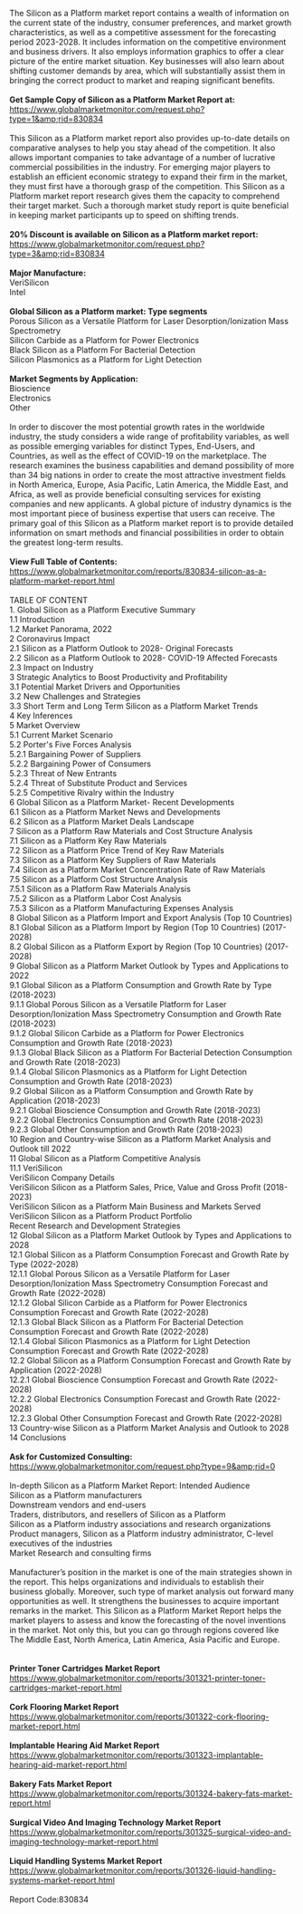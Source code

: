 The Silicon as a Platform market report contains a wealth of information on the current state of the industry, consumer preferences, and market growth characteristics, as well as a competitive assessment for the forecasting period 2023-2028. It includes information on the competitive environment and business drivers. It also employs information graphics to offer a clear picture of the entire market situation. Key businesses will also learn about shifting customer demands by area, which will substantially assist them in bringing the correct product to market and reaping significant benefits.<br /><br /><strong>Get Sample Copy of Silicon as a Platform Market Report at:</strong><br /><a href="https://www.globalmarketmonitor.com/request.php?type=1&amp;rid=830834">https://www.globalmarketmonitor.com/request.php?type=1&amp;rid=830834</a><br /><br />This Silicon as a Platform market report also provides up-to-date details on comparative analyses to help you stay ahead of the competition. It also allows important companies to take advantage of a number of lucrative commercial possibilities in the industry. For emerging major players to establish an efficient economic strategy to expand their firm in the market, they must first have a thorough grasp of the competition. This Silicon as a Platform market report research gives them the capacity to comprehend their target market. Such a thorough market study report is quite beneficial in keeping market participants up to speed on shifting trends.<br /><br /><strong>20% Discount is available on Silicon as a Platform market report:</strong><br /><a href="https://www.globalmarketmonitor.com/request.php?type=3&amp;rid=830834">https://www.globalmarketmonitor.com/request.php?type=3&amp;rid=830834</a><br /><br /><strong>Major Manufacture:</strong><br /> VeriSilicon <br />Intel <br /><br /><strong>Global Silicon as a Platform market: Type segments</strong><br />Porous Silicon as a Versatile Platform for Laser Desorption/Ionization Mass Spectrometry <br />Silicon Carbide as a Platform for Power Electronics <br />Black Silicon as a Platform For Bacterial Detection <br />Silicon Plasmonics as a Platform for Light Detection <br /><br /><strong>Market Segments by Application:</strong><br />Bioscience <br />Electronics <br />Other <br /><br />In order to discover the most potential growth rates in the worldwide industry, the study considers a wide range of profitability variables, as well as possible emerging variables for distinct Types, End-Users, and Countries, as well as the effect of COVID-19 on the marketplace. The research examines the business capabilities and demand possibility of more than 34 big nations in order to create the most attractive investment fields in North America, Europe, Asia Pacific, Latin America, the Middle East, and Africa, as well as provide beneficial consulting services for existing companies and new applicants. A global picture of industry dynamics is the most important piece of business expertise that users can receive. The primary goal of this Silicon as a Platform market report is to provide detailed information on smart methods and financial possibilities in order to obtain the greatest long-term results.<br /><br /><strong>View Full Table of Contents:</strong><br /><a href="https://www.globalmarketmonitor.com/reports/830834-silicon-as-a-platform-market-report.html">https://www.globalmarketmonitor.com/reports/830834-silicon-as-a-platform-market-report.html</a><br /><br />TABLE OF CONTENT<br />1. Global Silicon as a Platform Executive Summary<br />1.1 Introduction<br />1.2 Market Panorama, 2022<br />2 Coronavirus Impact<br />2.1 Silicon as a Platform Outlook to 2028- Original Forecasts<br />2.2 Silicon as a Platform Outlook to 2028- COVID-19 Affected Forecasts<br />2.3 Impact on Industry<br />3 Strategic Analytics to Boost Productivity and Profitability<br />3.1 Potential Market Drivers and Opportunities<br />3.2 New Challenges and Strategies<br />3.3 Short Term and Long Term Silicon as a Platform Market Trends<br />4 Key Inferences<br />5 Market Overview<br />5.1 Current Market Scenario<br />5.2 Porter's Five Forces Analysis<br />5.2.1 Bargaining Power of Suppliers<br />5.2.2 Bargaining Power of Consumers<br />5.2.3 Threat of New Entrants<br />5.2.4 Threat of Substitute Product and Services<br />5.2.5 Competitive Rivalry within the Industry<br />6 Global Silicon as a Platform Market- Recent Developments<br />6.1 Silicon as a Platform Market News and Developments<br />6.2 Silicon as a Platform Market Deals Landscape<br />7 Silicon as a Platform Raw Materials and Cost Structure Analysis<br />7.1 Silicon as a Platform Key Raw Materials<br />7.2 Silicon as a Platform Price Trend of Key Raw Materials<br />7.3 Silicon as a Platform Key Suppliers of Raw Materials<br />7.4 Silicon as a Platform Market Concentration Rate of Raw Materials<br />7.5 Silicon as a Platform Cost Structure Analysis<br />7.5.1 Silicon as a Platform Raw Materials Analysis<br />7.5.2 Silicon as a Platform Labor Cost Analysis<br />7.5.3 Silicon as a Platform Manufacturing Expenses Analysis<br />8 Global Silicon as a Platform Import and Export Analysis (Top 10 Countries)<br />8.1 Global Silicon as a Platform Import by Region (Top 10 Countries) (2017-2028)<br />8.2 Global Silicon as a Platform Export by Region (Top 10 Countries) (2017-2028)<br />9 Global Silicon as a Platform Market Outlook by Types and Applications to 2022<br />9.1 Global Silicon as a Platform Consumption and Growth Rate by Type (2018-2023)<br />9.1.1 Global Porous Silicon as a Versatile Platform for Laser Desorption/Ionization Mass Spectrometry Consumption and Growth Rate (2018-2023)<br />9.1.2 Global Silicon Carbide as a Platform for Power Electronics Consumption and Growth Rate (2018-2023)<br />9.1.3 Global Black Silicon as a Platform For Bacterial Detection Consumption and Growth Rate (2018-2023)<br />9.1.4 Global Silicon Plasmonics as a Platform for Light Detection Consumption and Growth Rate (2018-2023)<br />9.2 Global Silicon as a Platform Consumption and Growth Rate by Application (2018-2023)<br />9.2.1  Global Bioscience Consumption and Growth Rate (2018-2023)<br />9.2.2  Global Electronics Consumption and Growth Rate (2018-2023)<br />9.2.3  Global Other Consumption and Growth Rate (2018-2023)<br />10 Region and Country-wise Silicon as a Platform Market Analysis and Outlook till 2022<br />11 Global Silicon as a Platform Competitive Analysis<br />11.1 VeriSilicon<br />VeriSilicon Company Details<br />VeriSilicon Silicon as a Platform Sales, Price, Value and Gross Profit (2018-2023)<br />VeriSilicon Silicon as a Platform Main Business and Markets Served<br />VeriSilicon Silicon as a Platform Product Portfolio<br />Recent Research and Development Strategies<br />12 Global Silicon as a Platform Market Outlook by Types and Applications to 2028<br />12.1 Global Silicon as a Platform Consumption Forecast and Growth Rate by Type (2022-2028)<br />12.1.1 Global Porous Silicon as a Versatile Platform for Laser Desorption/Ionization Mass Spectrometry Consumption Forecast and Growth Rate (2022-2028)<br />12.1.2 Global Silicon Carbide as a Platform for Power Electronics Consumption Forecast and Growth Rate (2022-2028)<br />12.1.3 Global Black Silicon as a Platform For Bacterial Detection Consumption Forecast and Growth Rate (2022-2028)<br />12.1.4 Global Silicon Plasmonics as a Platform for Light Detection Consumption Forecast and Growth Rate (2022-2028)<br />12.2 Global Silicon as a Platform Consumption Forecast and Growth Rate by Application (2022-2028)<br />12.2.1 Global Bioscience Consumption Forecast and Growth Rate (2022-2028)<br />12.2.2 Global Electronics Consumption Forecast and Growth Rate (2022-2028)<br />12.2.3 Global Other Consumption Forecast and Growth Rate (2022-2028)<br />13 Country-wise Silicon as a Platform Market Analysis and Outlook to 2028<br />14 Conclusions<br /><br /><strong>Ask for Customized Consulting:</strong><br /><a href="https://www.globalmarketmonitor.com/request.php?type=9&amp;rid=0">https://www.globalmarketmonitor.com/request.php?type=9&amp;rid=0</a><br /><br />In-depth Silicon as a Platform Market Report: Intended Audience<br />Silicon as a Platform manufacturers<br />Downstream vendors and end-users<br />Traders, distributors, and resellers of Silicon as a Platform<br />Silicon as a Platform industry associations and research organizations<br />Product managers, Silicon as a Platform industry administrator, C-level executives of the industries<br />Market Research and consulting firms<br /><br />Manufacturer’s position in the market is one of the main strategies shown in the report. This helps organizations and individuals to establish their business globally. Moreover, such type of market analysis out forward many opportunities as well. It strengthens the businesses to acquire important remarks in the market. This Silicon as a Platform Market Report helps the market players to assess and know the forecasting of the novel inventions in the market. Not only this, but you can go through regions covered like The Middle East, North America, Latin America, Asia Pacific and Europe. <br /><br /><strong><br /></strong><strong>Printer Toner Cartridges Market Report</strong><br /><a href="https://www.globalmarketmonitor.com/reports/301321-printer-toner-cartridges-market-report.html">https://www.globalmarketmonitor.com/reports/301321-printer-toner-cartridges-market-report.html</a><br /><br /><strong>Cork Flooring Market Report</strong><br /><a href="https://www.globalmarketmonitor.com/reports/301322-cork-flooring-market-report.html">https://www.globalmarketmonitor.com/reports/301322-cork-flooring-market-report.html</a><br /><br /><strong>Implantable Hearing Aid Market Report</strong><br /><a href="https://www.globalmarketmonitor.com/reports/301323-implantable-hearing-aid-market-report.html">https://www.globalmarketmonitor.com/reports/301323-implantable-hearing-aid-market-report.html</a><br /><br /><strong>Bakery Fats Market Report</strong><br /><a href="https://www.globalmarketmonitor.com/reports/301324-bakery-fats-market-report.html">https://www.globalmarketmonitor.com/reports/301324-bakery-fats-market-report.html</a><br /><br /><strong>Surgical Video And Imaging Technology Market Report</strong><br /><a href="https://www.globalmarketmonitor.com/reports/301325-surgical-video-and-imaging-technology-market-report.html">https://www.globalmarketmonitor.com/reports/301325-surgical-video-and-imaging-technology-market-report.html</a><br /><br /><strong>Liquid Handling Systems Market Report</strong><br /><a href="https://www.globalmarketmonitor.com/reports/301326-liquid-handling-systems-market-report.html">https://www.globalmarketmonitor.com/reports/301326-liquid-handling-systems-market-report.html</a><br /><br />Report Code:830834</p>
